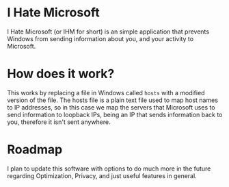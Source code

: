 # I Hate Microsoft

I Hate Microsoft (or IHM for short) is an simple application that prevents Windows from sending information about you, and your activity to Microsoft.

# How does it work?

This works by replacing a file in Windows called `hosts` with a modified version of the file. The hosts file is a plain text file used to map host names to IP addresses, so in this case we map the servers that Microsoft uses to send information to loopback IPs, being an IP that sends information back to you, therefore it isn't sent anywhere.

# Roadmap

I plan to update this software with options to do much more in the future regarding Optimization, Privacy, and just useful features in general.